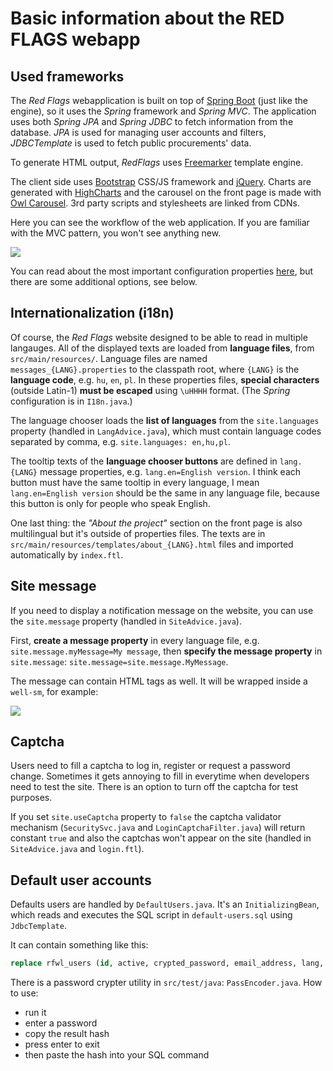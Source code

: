 # Basic information about the RED FLAGS webapp



## Used frameworks

The *Red Flags* webapplication is built on top of [Spring Boot](http://projects.spring.io/spring-boot/) (just like the engine), so it uses the *Spring* framework and *Spring MVC*. The application uses both *Spring JPA* and *Spring JDBC* to fetch information from the database. *JPA* is used for managing user accounts and filters, *JDBCTemplate* is used to fetch public procurements' data.

To generate HTML output, *RedFlags* uses [Freemarker](http://freemarker.org/) template engine.

The client side uses [Bootstrap](http://getbootstrap.com/) CSS/JS framework and [jQuery](http://jquery.com/). Charts are generated with [HighCharts](http://www.highcharts.com/) and the carousel on the front page is made with [Owl Carousel](https://github.com/OwlFonk/OwlCarousel). 3rd party scripts and stylesheets are linked from CDNs.

Here you can see the workflow of the web application. If you are familiar with the MVC pattern, you won't see anything new.

<img src="../../../img/webapp-workflow.svg" class="img-responsive" />

You can read about the most important configuration properties [here](/maintainer/webapp/), but there are some additional options, see below.



## Internationalization (i18n)

Of course, the *Red Flags* website designed to be able to read in multiple langauges. All of the displayed texts are loaded from **language files**, from `src/main/resources/`. Language files are named `messages_{LANG}.properties` to the classpath root, where `{LANG}` is the **language code**, e.g. `hu`, `en`, `pl`. In these properties files, **special characters** (outside Latin-1) **must be escaped** using `\uHHHH` format. (The *Spring* configuration is in `I18n.java`.)

The language chooser loads the **list of languages** from the `site.languages` property (handled in `LangAdvice.java`), which must contain language codes separated by comma, e.g. `site.languages: en,hu,pl`.

The tooltip texts of the **language chooser buttons** are defined in `lang.{LANG}` message properties, e.g. `lang.en=English version`. I think each button must have the same tooltip in every language, I mean `lang.en=English version` should be the same in any language file, because this button is only for people who speak English.

One last thing: the *"About the project"* section on the front page is also multilingual but it's outside of properties files. The texts are in `src/main/resources/templates/about_{LANG}.html` files and imported automatically by `index.ftl`.



## Site message

If you need to display a notification message on the website, you can use the `site.message` property (handled in `SiteAdvice.java`).

First, **create a message property** in every language file, e.g. `site.message.myMessage=My message`, then **specify the message property** in `site.message`: `site.message=site.message.MyMessage`.

The message can contain HTML tags as well. It will be wrapped inside a `well-sm`, for example:

<img src="../../../img/site-message.jpg" class="img-responsive" />



## Captcha

Users need to fill a captcha to log in, register or request a password change. Sometimes it gets annoying to fill in everytime when developers need to test the site. There is an option to turn off the captcha for test purposes.

If you set `site.useCaptcha` property to `false` the captcha validator mechanism (`SecuritySvc.java` and `LoginCaptchaFilter.java`) will return constant `true` and also the captchas won't appear on the site (handled in `SiteAdvice.java` and `login.ftl`).



## Default user accounts

Defaults users are handled by `DefaultUsers.java`. It's an `InitializingBean`, which reads and executes the SQL script in `default-users.sql` using `JdbcTemplate`.

It can contain something like this:

```sql
replace rfwl_users (id, active, crypted_password, email_address, lang, name, registered_at, remember_token, remember_token_expires_at) values (1, 1, 'PASSWORD-HASH', 'EMAIL', 'en', 'DISPLAY NAME', '2016-06-01 00:00:00', null, null);
```

There is a password crypter utility in `src/test/java`: `PassEncoder.java`. How to use:

* run it
* enter a password
* copy the result hash
* press enter to exit
* then paste the hash into your SQL command